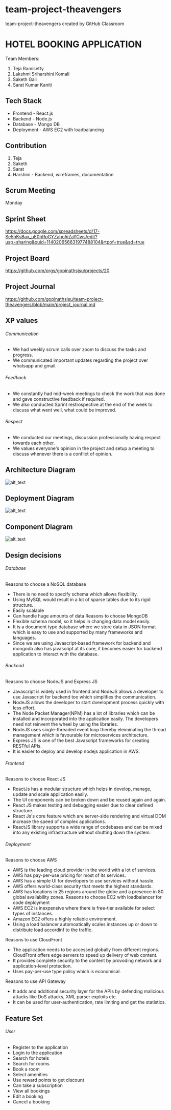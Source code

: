 # team-project-theavengers
team-project-theavengers created by GitHub Classroom

# HOTEL BOOKING APPLICATION
Team Members:
1. Teja Ramisetty
2. Lakshmi Sriharshini Komali
3. Saketh Gali
4. Sarat Kumar Kaniti

## Tech Stack
* Frontend - React.js
* Backend - Node.js
* Database - Mongo DB
* Deployment - AWS EC2 with loadbalancing

## Contribution
1. Teja <br >
2. Saketh <br >
3. Sarat <br >
4. Harshini - Backend, wireframes, documentation <br >

## Scrum Meeting
   Monday
   
## Sprint Sheet
https://docs.google.com/spreadsheets/d/17-Se5hKsBax_uE0hRpGYZaho5iZaYCws/edit?usp=sharing&ouid=114020656631977488104&rtpof=true&sd=true

## Project Board
https://github.com/orgs/gopinathsjsu/projects/20

## Project Journal
https://github.com/gopinathsjsu/team-project-theavengers/blob/main/project_journal.md

## XP values
###### Communication 
* We had weekly scrum calls over zoom to discuss the tasks and progress. 
* We communicated important updates regarding the project over whatsapp and gmail.
###### Feedback 
* We constantly had mid-week meetings to check the work that was done and gave constructive feedback if required. 
* We also conducted Sprint restrospective at the end of the week to discuss what went well, what could be improved.
###### Respect 
* We conducted our meetings, discussion professionally having respect towards each other.
* We values everyone's opinion in the project and setup a meeting to discuss whenever there is a conflict of opinion. 

## Architecture Diagram

![alt_text](https://github.com/gopinathsjsu/team-project-theavengers/blob/main/documents/architecture_diagram.jpg)

## Deployment Diagram

![alt_text](https://github.com/gopinathsjsu/team-project-theavengers/blob/main/documents/deployment_diagram.jpeg)

## Component Diagram

![alt_text](https://github.com/gopinathsjsu/team-project-theavengers/blob/main/documents/component_diagram.jpeg)

## Design decisions
###### Database
Reasons to choose a NoSQL database
* There is no need to specify schema which allows flexibility.
* Using MySQL would result in a lot of sparse tables due to its rigid structure.
* Easily scalable
* Can handle huge amounts of data
Reasons to choose MongoDB
* Flexible schema model, so it helps in changing data model easily.
* It is a document type database where we store data in JSON format which is easy to use and supported by many frameworks and languages.
* Since we are using Javascript-based framework for backend and mongodb also has javascript at its core, it becomes easier for backend application to interact with the database.
###### Backend
Reasons to choose NodeJS and Express JS
* Javascript is widely used in frontend and NodeJS allows a developer to use Javascript for backend too which simplifies the communication.
* NodeJS allows the developer to start dveelopment process quickly with less effort.
* The Node Packet Manager(NPM) has a lot of libraries which can be installed and incorporated into the application easily. The developers need not reinvent the wheel by using the libraries.
* NodeJS uses single-threaded event loop thereby eleiminating the thread management which is favourable for microservices architecture.
* Express JS is one of the best Javascript frameworks for creating RESTful APIs.
* It is easier to deploy and develop nodejs application in AWS.
###### Frontend
Reasons to choose React JS
* ReactJs has a modular structure which helps in develop, manage, update and scale application easily.
* The UI components can be broken down and be reused again and again.
* React JS makes testing and debugging easier due to clear defined structure.
* React Js's core feature which are server-side rendering and virtual DOM increase the speed of complex applications.
* ReactJS library supports a wide range of codebases and can be mixed into any existing infrastructure without shutting down the system.
###### Deployment
Reasons to choose AWS
* AWS is the leading cloud provider in the world with a lot of services.
* AWS has pay-per-use pricing for most of its services.
* AWS has a simple UI for developers to use services without hassle.
* AWS offers world-class security that meets the highest standards.
* AWS has locations in 25 regions around the globe and a presence in 80 global availability zones.
Reasons to choose EC2 with loadbalancer for code deployment
* AWS EC2 is inexpensive where there is free-tier available for select types of instances.
* Amazon EC2 offers a highly reliable environment.
* Using a load balancer automoatically scales instances up or down to distribute load accordinf to the traffic.

Reasons to use CloudFront
* The application needs to be accessed globally from different regions. CloudFront offers edge servers to speed up delivery of web content.
* It provides complete security to the content by provoding network and application-level protection.
* Uses pay-per-use type policy which is economical.

Reasons to use API Gateway
* It adds and additional security layer for the APIs by defending malicious attacks like DoS attacks, XML parser exploits etc.
* It can be used for user-authentication, rate limiting and get the statistics.

## Feature Set
###### User
* Register to the application
* Login to the application
* Search for hotels
* Search for rooms
* Book a room
* Select amenities
* Use reward points to get discount
* Can take a subscription
* View all bookings
* Edit a booking
* Cancel a booking





